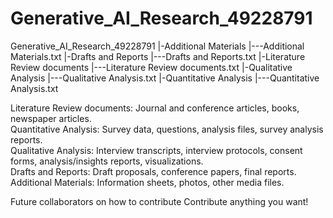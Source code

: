 # Generative_AI_Research_49228791

Generative_AI_Research_49228791
|-Additional Materials
|---Additional Materials.txt
|-Drafts and Reports
|---Drafts and Reports.txt
|-Literature Review documents
|---Literature Review documents.txt
|-Qualitative Analysis
|---Qualitative Analysis.txt
|-Quantitative Analysis
|---Quantitative Analysis.txt

Literature Review documents: Journal and conference articles, books, newspaper articles.  
Quantitative Analysis: Survey data, questions, analysis files, survey analysis reports.  
Qualitative Analysis: Interview transcripts, interview protocols, consent forms, analysis/insights reports, visualizations.  
Drafts and Reports: Draft proposals, conference papers, final reports.  
Additional Materials: Information sheets, photos, other media files.

Future collaborators on how to contribute
Contribute anything you want!
